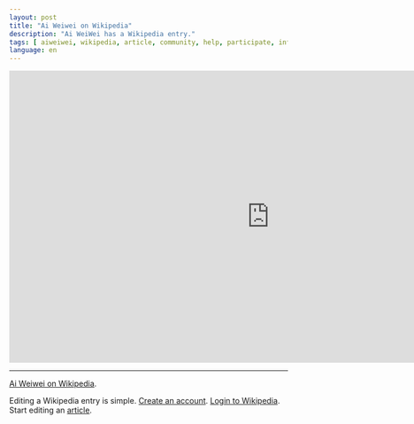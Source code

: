 ```yaml
---
layout: post
title: "Ai Weiwei on Wikipedia"
description: "Ai WeiWei has a Wikipedia entry."
tags: [ aiweiwei, wikipedia, article, community, help, participate, information ]
language: en
---
```


&#x20;<iframe src="http://en.wikipedia.org/wiki/Ai_Weiwei" width="940" height="528" frameborder="0"> </iframe>

- - -

[Ai Weiwei on Wikipedia](http://en.wikipedia.org/wiki/Ai_Weiwei).

Editing a Wikipedia entry is simple. [Create an account](http://en.wikipedia.org/w/index.php?title=Special:UserLogin&returnto=Ai+Weiwei). [Login to Wikipedia](http://en.wikipedia.org/w/index.php?title=Special:UserLogin&returnto=Ai+Weiwei). Start editing an [article](http://en.wikipedia.org/wiki/Ai_Weiwei]).
